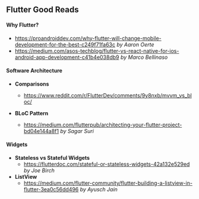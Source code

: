 ## Flutter Good Reads

#### Why Flutter?
- https://proandroiddev.com/why-flutter-will-change-mobile-development-for-the-best-c249f71fa63c *by Aaron Oerte*
- https://medium.com/asos-techblog/flutter-vs-react-native-for-ios-android-app-development-c41b4e038db9 *by Marco Bellinaso*

#### Software Architecture

- **Comparisons**
  - https://www.reddit.com/r/FlutterDev/comments/9y8nxb/mvvm_vs_bloc/
  
- **BLoC Pattern**
  - https://medium.com/flutterpub/architecting-your-flutter-project-bd04e144a8f1 *by Sagar Suri*


#### Widgets
- **Stateless vs Stateful Widgets**
  - https://flutterdoc.com/stateful-or-stateless-widgets-42a132e529ed *by Joe Birch* 
- **ListView**
  - https://medium.com/flutter-community/flutter-building-a-listview-in-flutter-3ea0c56dd496 *by Ayusch Jain* 